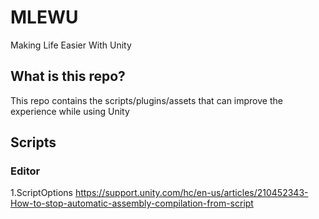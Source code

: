 # MLEWU
Making Life Easier With Unity
## What is this repo?
This repo contains the scripts/plugins/assets that can improve the experience while using Unity


## Scripts
### Editor
1.ScriptOptions https://support.unity.com/hc/en-us/articles/210452343-How-to-stop-automatic-assembly-compilation-from-script
